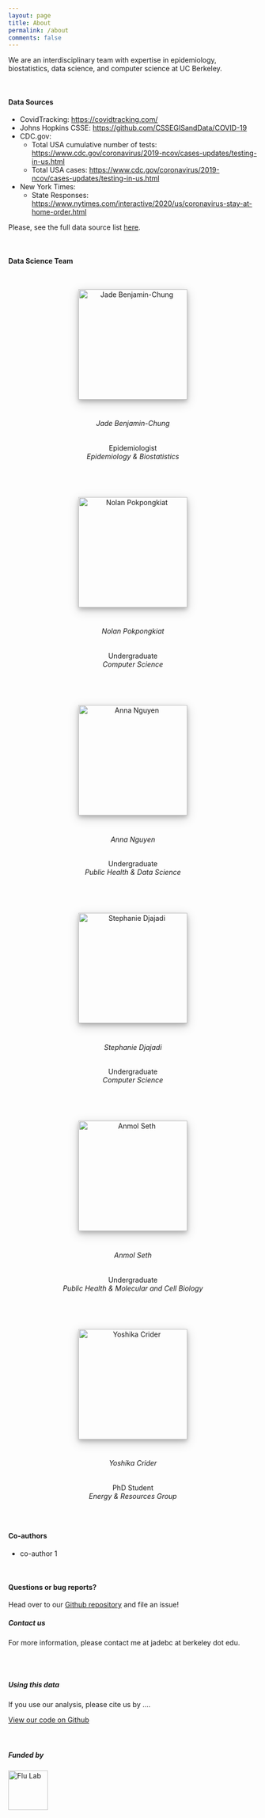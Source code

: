 ```yaml
---
layout: page
title: About
permalink: /about
comments: false
---
```


<div class="row justify-content-between">
<div class="col-md-8 pr-5">

<p>We are an interdisciplinary team with expertise in epidemiology, biostatistics, data science, and computer science at UC Berkeley.</p>
<!-- <p class="mb-5"><img class="shadow-lg" src="{{site.baseurl}}/assets/images/mediumish-jekyll-template.png" alt="jekyll template mediumish" /></p> -->

<!-- <h4 style="border-bottom: 1px solid rgba(0, 0, 0, .44);">Data Sources a</h4> -->

<br>

<h4>Data Sources</h4>

<ul>
	<li>CovidTracking: <a href="https://covidtracking.com/">https://covidtracking.com/</a></li>
	<li>Johns Hopkins CSSE: <a href="https://github.com/CSSEGISandData/COVID-19">https://github.com/CSSEGISandData/COVID-19</a></li>
	<li>CDC.gov:
		<ul>
			<li>Total USA cumulative number of tests: <a href="https://www.cdc.gov/coronavirus/2019-ncov/cases-updates/testing-in-us.html">https://www.cdc.gov/coronavirus/2019-ncov/cases-updates/testing-in-us.html</a></li>
			<li>Total USA cases: <a href="https://www.cdc.gov/coronavirus/2019-ncov/cases-updates/testing-in-us.html">https://www.cdc.gov/coronavirus/2019-ncov/cases-updates/testing-in-us.html</a></li>
		</ul>
	</li>
	<li>New York Times: 
		<ul>
			<li>State Responses: <a href="https://www.nytimes.com/interactive/2020/us/coronavirus-stay-at-home-order.html">https://www.nytimes.com/interactive/2020/us/coronavirus-stay-at-home-order.html</a></li>
		</ul>
		</li>
</ul>


<p>Please, see the full data source list <a href="https://github.com/jadebc/covid19-expected-cases/tree/master/1-data">here</a>.</p>
<br>

<h4>Data Science Team</h4>

<div class="row">
	<div class="col-md-5" style="padding: 30px;text-align: center;">
		<img style="box-shadow: 0 4px 8px 0 rgba(0, 0, 0, 0.2), 0 6px 20px 0 rgba(0, 0, 0, 0.19);margin-bottom:20px;" src="{{ site.baseurl }}/assets/images/jade.jpg" alt="Jade Benjamin-Chung" width="220" height="223">
		<h6 style="text-align: center;">Jade Benjamin-Chung</h6>
		<p style="text-align: center;">Epidemiologist<br>
		<i>Epidemiology &amp; Biostatistics</i></p>
	</div> 
	<div class="col-md-5" style="padding: 30px;text-align: center;">
		<img style="box-shadow: 0 4px 8px 0 rgba(0, 0, 0, 0.2), 0 6px 20px 0 rgba(0, 0, 0, 0.19);margin-bottom:20px;" src="{{ site.baseurl }}/assets/images/nolan.png" alt="Nolan Pokpongkiat" width="220" height="223">
		<h6 style="text-align: center;">Nolan Pokpongkiat</h6>
		<p style="text-align: center;">Undergraduate<br>
		<i>Computer Science</i></p>
	</div> 
</div>
<div class="row">
	<div class="col-md-5" style="padding: 30px;text-align: center;">
		<img style="box-shadow: 0 4px 8px 0 rgba(0, 0, 0, 0.2), 0 6px 20px 0 rgba(0, 0, 0, 0.19);margin-bottom:20px;" src="{{ site.baseurl }}/assets/images/anna.jpg" alt="Anna Nguyen" width="220" height="223">
		<h6 style="text-align: center;">Anna Nguyen</h6>
		<p style="text-align: center;">Undergraduate<br>
		<i>Public Health &amp; Data Science</i></p>
	</div> 
	<div class="col-md-5" style="padding: 30px;text-align: center;">
		<img style="box-shadow: 0 4px 8px 0 rgba(0, 0, 0, 0.2), 0 6px 20px 0 rgba(0, 0, 0, 0.19);margin-bottom:20px;" src="{{ site.baseurl }}/assets/images/stephanie.png" alt="Stephanie Djajadi" width="220" height="223">
		<h6 style="text-align: center;">Stephanie Djajadi</h6>
		<p style="text-align: center;">Undergraduate<br>
		<i>Computer Science</i></p>
	</div> 
</div> 
<div class="row">
	<div class="col-md-5" style="padding: 30px;text-align: center;">
		<img style="box-shadow: 0 4px 8px 0 rgba(0, 0, 0, 0.2), 0 6px 20px 0 rgba(0, 0, 0, 0.19);margin-bottom:20px;" src="{{ site.baseurl }}/assets/images/anmol.jpg" alt="Anmol Seth" width="220" height="223">
		<h6 style="text-align: center;">Anmol Seth</h6>
		<p style="text-align: center;">Undergraduate<br>
		<i>Public Health &amp; Molecular and Cell Biology</i></p>
	</div> 
	<div class="col-md-5" style="padding: 30px;text-align: center;">
		<img style="box-shadow: 0 4px 8px 0 rgba(0, 0, 0, 0.2), 0 6px 20px 0 rgba(0, 0, 0, 0.19);margin-bottom:20px;" src="{{ site.baseurl }}/assets/images/yoshika.jpg" alt="Yoshika Crider" width="220" height="223">
		<h6 style="text-align: center;">Yoshika Crider</h6>
		<p style="text-align: center;">PhD Student<br>
		<i>Energy & Resources Group</i></p>
	</div> 
</div> 

<h4>Co-authors</h4>
<ul>
	<li>co-author 1</li>
</ul>
 

<br>
<h4>Questions or bug reports?</h4>

<p>Head over to our <a href="https://github.com/jadebc/covid19-expected-cases">Github repository</a> and file an issue!</p>

</div>

<div class="col-md-4">

<div class="sticky-top sticky-top-80">
<h5>Contact us</h5>

<p>For more information, please contact me at jadebc at berkeley dot edu.</p>

<!-- <p>Thank you for your support! Your donation helps me to maintain and improve <a target="_blank" href="https://github.com/wowthemesnet/mediumish-theme-jekyll">Mediumish <i class="fab fa-github"></i></a>.</p> -->

<!-- <a target="_blank" href="https://github.com/jadebc/covid19-expected-cases" class="btn btn-danger"></a>  -->


<br>
<br>
<h5>Using this data</h5>

<p>If you use our analysis, please cite us by ....</p>
<a target="_blank" href="https://github.com/jadebc/covid19-expected-cases" class="btn btn-warning">View our code on Github</a>

<br>
<br>
<br>

<h5>Funded by</h5>
<a target="_blank" href="https://theflulab.org/">
	<img style="" src="{{ site.baseurl }}/assets/images/flu-lab.png" alt="Flu Lab" width="80" height="80">
</a>

</div> 
</div> 
</div>

